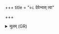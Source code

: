 +++
title = "०८ देवेभ्यस् त्वा"

+++
<details><summary>मूलम् (GR)</summary>

देवेभ्यस् त्वा (…) ॥
</details>